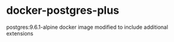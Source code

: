 # docker-postgres-plus
postgres:9.6.1-alpine docker image modified to include additional extensions

